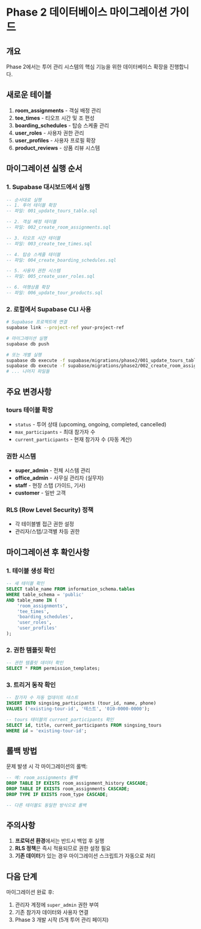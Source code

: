 # Phase 2 데이터베이스 마이그레이션 가이드

## 개요
Phase 2에서는 투어 관리 시스템의 핵심 기능을 위한 데이터베이스 확장을 진행합니다.

## 새로운 테이블
1. **room_assignments** - 객실 배정 관리
2. **tee_times** - 티오프 시간 및 조 편성
3. **boarding_schedules** - 탑승 스케줄 관리
4. **user_roles** - 사용자 권한 관리
5. **user_profiles** - 사용자 프로필 확장
6. **product_reviews** - 상품 리뷰 시스템

## 마이그레이션 실행 순서

### 1. Supabase 대시보드에서 실행
```sql
-- 순서대로 실행
-- 1. 투어 테이블 확장
-- 파일: 001_update_tours_table.sql

-- 2. 객실 배정 테이블
-- 파일: 002_create_room_assignments.sql

-- 3. 티오프 시간 테이블
-- 파일: 003_create_tee_times.sql

-- 4. 탑승 스케줄 테이블
-- 파일: 004_create_boarding_schedules.sql

-- 5. 사용자 권한 시스템
-- 파일: 005_create_user_roles.sql

-- 6. 여행상품 확장
-- 파일: 006_update_tour_products.sql
```

### 2. 로컬에서 Supabase CLI 사용
```bash
# Supabase 프로젝트에 연결
supabase link --project-ref your-project-ref

# 마이그레이션 실행
supabase db push

# 또는 개별 실행
supabase db execute -f supabase/migrations/phase2/001_update_tours_table.sql
supabase db execute -f supabase/migrations/phase2/002_create_room_assignments.sql
# ... 나머지 파일들
```

## 주요 변경사항

### tours 테이블 확장
- `status` - 투어 상태 (upcoming, ongoing, completed, cancelled)
- `max_participants` - 최대 참가자 수
- `current_participants` - 현재 참가자 수 (자동 계산)

### 권한 시스템
- **super_admin** - 전체 시스템 관리
- **office_admin** - 사무실 관리자 (실무자)
- **staff** - 현장 스탭 (가이드, 기사)
- **customer** - 일반 고객

### RLS (Row Level Security) 정책
- 각 테이블별 접근 권한 설정
- 관리자/스탭/고객별 차등 권한

## 마이그레이션 후 확인사항

### 1. 테이블 생성 확인
```sql
-- 새 테이블 확인
SELECT table_name FROM information_schema.tables 
WHERE table_schema = 'public' 
AND table_name IN (
    'room_assignments', 
    'tee_times', 
    'boarding_schedules', 
    'user_roles',
    'user_profiles'
);
```

### 2. 권한 템플릿 확인
```sql
-- 권한 템플릿 데이터 확인
SELECT * FROM permission_templates;
```

### 3. 트리거 동작 확인
```sql
-- 참가자 수 자동 업데이트 테스트
INSERT INTO singsing_participants (tour_id, name, phone) 
VALUES ('existing-tour-id', '테스트', '010-0000-0000');

-- tours 테이블의 current_participants 확인
SELECT id, title, current_participants FROM singsing_tours 
WHERE id = 'existing-tour-id';
```

## 롤백 방법
문제 발생 시 각 마이그레이션의 롤백:

```sql
-- 예: room_assignments 롤백
DROP TABLE IF EXISTS room_assignment_history CASCADE;
DROP TABLE IF EXISTS room_assignments CASCADE;
DROP TYPE IF EXISTS room_type CASCADE;

-- 다른 테이블도 동일한 방식으로 롤백
```

## 주의사항
1. **프로덕션 환경**에서는 반드시 백업 후 실행
2. **RLS 정책**은 즉시 적용되므로 권한 설정 필요
3. **기존 데이터**가 있는 경우 마이그레이션 스크립트가 자동으로 처리

## 다음 단계
마이그레이션 완료 후:
1. 관리자 계정에 `super_admin` 권한 부여
2. 기존 참가자 데이터와 사용자 연결
3. Phase 3 개발 시작 (5개 투어 관리 페이지)